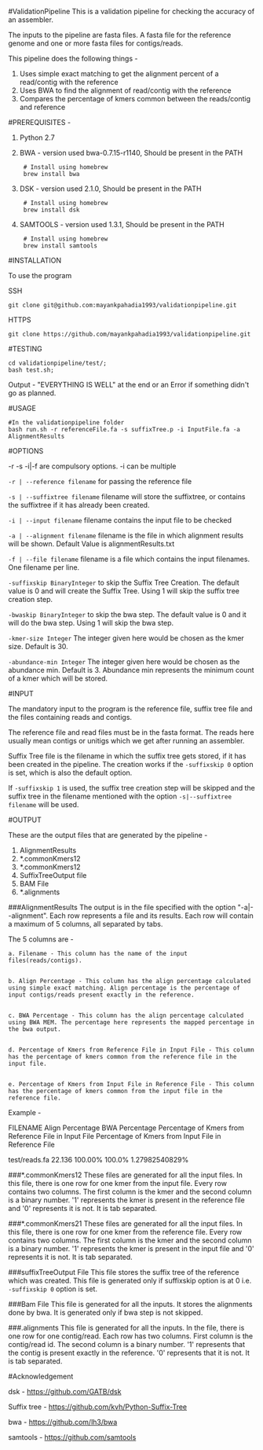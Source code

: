 #ValidationPipeline
This is a validation pipeline for checking the accuracy of an assembler. 

The inputs to the pipeline are fasta files. A fasta file for the reference genome and one or more fasta files for contigs/reads.

This pipeline does the following things - 

1. Uses simple exact matching to get the alignment percent of a read/contig with the reference
2. Uses BWA to find the alignment of read/contig with the reference
3. Compares the percentage of kmers common between the reads/contig and reference

#PREREQUISITES -

1. Python 2.7


2. BWA - version used bwa-0.7.15-r1140, Should be present in the PATH

		# Install using homebrew
		brew install bwa

3. DSK - version used 2.1.0, Should be present in the PATH

		# Install using homebrew
		brew install dsk

4. SAMTOOLS - version used 1.3.1, Should be present in the PATH

		# Install using homebrew
		brew install samtools

#INSTALLATION

To use the program

SSH 
	
	git clone git@github.com:mayankpahadia1993/validationpipeline.git


HTTPS
	
	git clone https://github.com/mayankpahadia1993/validationpipeline.git

#TESTING
			
	cd validationpipeline/test/;
	bash test.sh;

Output - "EVERYTHING IS WELL" at the end or an Error if something didn't go as planned.


#USAGE 


	#In the validationpipeline folder
	bash run.sh -r referenceFile.fa -s suffixTree.p -i InputFile.fa -a AlignmentResults

#OPTIONS

-r -s -i|-f are compulsory options. -i can be multiple


`-r | --reference filename` for passing the reference file


`-s | --suffixtree filename` filename will store the suffixtree, or contains the suffixtree if it has already been created.


`-i | --input filename` filename contains the input file to be checked


`-a | --alignment filename` filename is the file in which alignment results will be shown. Default Value is alignmentResults.txt


`-f | --file filename` filename is a file which contains the input filenames. One filename per line.


`-suffixskip BinaryInteger` to skip the Suffix Tree Creation. The default value is 0 and will create the Suffix Tree. Using 1 will skip the suffix tree creation step.


`-bwaskip BinaryInteger` to skip the bwa step. The default value is 0 and it will do the bwa step. Using 1 will skip the bwa step.


`-kmer-size Integer` The integer given here would be chosen as the kmer size. Default is 30. 


`-abundance-min Integer` The integer given here would be chosen as the abundance min. Default is 3. Abundance min represents the minimum count of a kmer which will be stored. 


#INPUT

The mandatory input to the program is the reference file, suffix tree file and the files containing reads and contigs.

The reference file and read files must be in the fasta format. The reads here usually mean contigs or unitigs which we get after running an assembler.

Suffix Tree file is the filename in which the suffix tree gets stored, if it has been created in the pipeline. The creation works if the `-suffixskip 0` option is set, which is also the default option. 

If `-suffixskip 1` is used, the suffix tree creation step will be skipped and the suffix tree in the filename mentioned with the option `-s|--suffixtree filename` will be used. 

#OUTPUT

These are the output files that are generated by the pipeline - 

1. AlignmentResults
2. *.commonKmers12
3. *.commonKmers12
4. SuffixTreeOutput file
5. BAM File
6. *.alignments


###AlignmentResults 
The output is in the file specified with the option "-a|--alignment". Each row represents a file and its results. Each row will contain a maximum of 5 columns, all separated by tabs.

The 5 columns are - 

	a. Filename - This column has the name of the input files(reads/contigs).


	b. Align Percentage - This column has the align percentage calculated using simple exact matching. Align percentage is the percentage of input contigs/reads present exactly in the reference.


	c. BWA Percentage - This column has the align percentage calculated using BWA MEM. The percentage here represents the mapped percentage in the bwa output.


	d. Percentage of Kmers from Reference File in Input File - This column has the percentage of kmers common from the reference file in the input file.


	e. Percentage of Kmers from Input File in Reference File - This column has the percentage of kmers common from the input file in the reference file.


Example - 


FILENAME	Align Percentage	BWA Percentage	Percentage of Kmers from Reference File in Input File	Percentage of Kmers from Input File in Reference File

test/reads.fa	22.136	100.00%	100.0%	1.27982540829%

###*.commonKmers12 
These files are generated for all the input files. In this file, there is one row for one kmer from the input file. Every row contains two columns. The first column is the kmer and the second column is a binary number. '1' represents the kmer is present in the reference file and '0' represents it is not. It is tab separated. 


###*.commonKmers21
These files are generated for all the input files. In this file, there is one row for one kmer from the reference file. Every row contains two columns. The first column is the kmer and the second column is a binary number. '1' represents the kmer is present in the input file and '0' represents it is not. It is tab separated.

###suffixTreeOutput File
This file stores the suffix tree of the reference which was created. This file is generated only if suffixskip option is at 0 i.e. `-suffixskip 0` option is set.

###Bam File
This file is generated for all the inputs. It stores the alignments done by bwa. It is generated only if bwa step is not skipped.

###.alignments
This file is generated for all the inputs. In the file, there is one row for one contig/read. Each row has two columns. First column is the contig/read id. The second column is a binary number. '1' represents that the contig is present exactly in the reference. '0' represents that it is not. It is tab separated.

#Acknowledgement

dsk - https://github.com/GATB/dsk

Suffix tree - https://github.com/kvh/Python-Suffix-Tree

bwa - https://github.com/lh3/bwa

samtools - https://github.com/samtools
